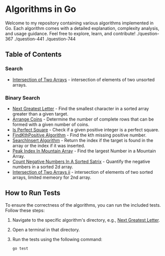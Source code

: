 # Algorithms in Go

Welcome to my repository containing various algorithms implemented in Go. Each algorithm comes with a detailed explanation, complexity analysis, and usage guidance. Feel free to explore, learn, and contribute!
 ./question-367
    ./question-441
    ./question-744
## Table of Contents

### Search
- [Intersection of Two Arrays](./question-349/) - intersection of elements of two unsorted arrays.

### Binary Search


- [Next Greatest Letter](./question-744) - Find the smallest character in a sorted array greater than a given target.
- [Arrange Coins](./question-441) - Determine the number of complete rows that can be formed with a given number of coins.
- [Is Perfect Square](./question-367) - Check if a given positive integer is a perfect square.
- [FindKthPositive Algorithm](./question-1539/) - Find the kth missing positive number.
- [SearchInsert Algorithm](./question-35/) - Return the index if the target is found in the array or the index if it was inserted.
- [Peak Index In Mountain Array](./question-852/) - Find the largest Number in a Mountain Array.
- [Count Negative Numbers In A Sorted Satrix](./question-1351/) - Quantify the negative numbers in a sorted 2d array.
- [Intersection of Two Arrays ii](./question-350/) - intersection of elements of two sorted arrays, limited memeory for 2nd array. 

## How to Run Tests  

To ensure the correctness of the algorithms, you can run the included tests. Follow these steps:

1. Navigate to the specific algorithm's directory, e.g., [Next Greatest Letter](./question-744).

2. Open a terminal in that directory.

3. Run the tests using the following command:
   ```bash
   go test



